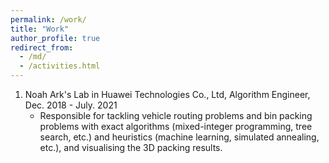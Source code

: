 ```yaml
---
permalink: /work/
title: "Work"
author_profile: true
redirect_from: 
  - /md/
  - /activities.html
---
```


1. Noah Ark's Lab in Huawei Technologies Co., Ltd, Algorithm Engineer, Dec. 2018 - July. 2021
    * Responsible for tackling vehicle routing problems and bin packing problems with exact algorithms (mixed-integer programming, tree search, etc.) and heuristics (machine learning, simulated annealing, etc.), and visualising the 3D packing results.